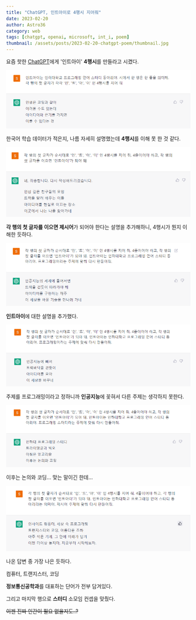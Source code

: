 ```yaml
---
title: "ChatGPT, 인트아이로 4행시 지어줘"
date: 2023-02-20
author: Astro36
category: web
tags: [chatgpt, openai, microsoft, int_i, poem]
thumbnail: /assets/posts/2023-02-20-chatgpt-poem/thumbnail.jpg
---
```


요즘 핫한 [ChatGPT](https://chat.openai.com/chat)에게 '인트아이' **4행시**를 만들라고 시켰다.

![poem1](/assets/posts/2023-02-20-chatgpt-poem/poem1.png)

한국어 학습 데이터가 적은지, 나름 자세히 설명했는데 **4행시**를 이해 못 한 것 같다. 

![poem2](/assets/posts/2023-02-20-chatgpt-poem/poem2.png)

**각 행의 첫 글자를 이으면 제시어**가 되어야 한다는 설명을 추가해하니, 4행시가 뭔지 이해한 듯하다.

![poem3](/assets/posts/2023-02-20-chatgpt-poem/poem3.png)

**인트아이**에 대한 설명을 추가했다.

![poem4](/assets/posts/2023-02-20-chatgpt-poem/poem4.png)

주제를 프로그래밍이라고 정하니까 **인공지능**에 꽂혀서 다른 주제는 생각하지 못한다.

![poem5](/assets/posts/2023-02-20-chatgpt-poem/poem5.png)

이후는 논의와 코딩... 맞는 말이긴 한데...

![poem6](/assets/posts/2023-02-20-chatgpt-poem/poem6.png)

나온 답변 중 가장 나은 듯하다.

컴퓨터, 트랜지스터, 코딩

**정보통신공학과**를 대표하는 단어가 전부 담겨있다.

그리고 마지막 행으로 **스터디** 소모임 컨셉을 맞췄다.

~~이젠 진짜 인간이 필요 없을지도..?~~

